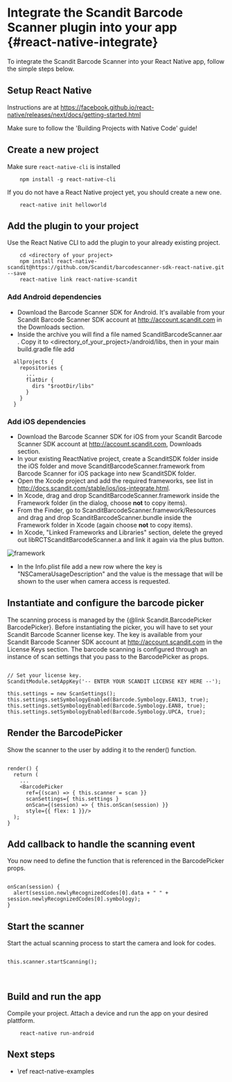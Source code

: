 Integrate the Scandit Barcode Scanner plugin into your app     {#react-native-integrate}
===================================

To integrate the Scandit Barcode Scanner into your React Native app, follow the simple steps below.

## Setup React Native

Instructions are at https://facebook.github.io/react-native/releases/next/docs/getting-started.html
<p>
Make sure to follow the 'Building Projects with Native Code' guide!

## Create a new project

Make sure `react-native-cli` is installed

~~~~~~~~~~~~~~~~~~~~~~~~~~~~~~~~~~~~{.java}
    npm install -g react-native-cli
~~~~~~~~~~~~~~~~~~~~~~~~~~~~~~~~~~~~

If you do not have a React Native project yet, you should create a new one.

~~~~~~~~~~~~~~~~~~~~~~~~~~~~~~~~~~~~{.java}
    react-native init helloworld
~~~~~~~~~~~~~~~~~~~~~~~~~~~~~~~~~~~~

## Add the plugin to your project

Use the React Native CLI to add the plugin to your already existing project.

~~~~~~~~~~~~~~~~~~~~~~~~~~~~~~~~~~~~{.java}
    cd <directory of your project>
    npm install react-native-scandit@https://github.com/Scandit/barcodescanner-sdk-react-native.git --save
    react-native link react-native-scandit
~~~~~~~~~~~~~~~~~~~~~~~~~~~~~~~~~~~~

### Add Android dependencies

- Download the Barcode Scanner SDK for Android. It's available from your Scandit Barcode Scanner SDK account at http://account.scandit.com in the Downloads section.
- Inside the archive you will find a file named ScanditBarcodeScanner.aar .
Copy it to <directory_of_your_project>/android/libs, then in your main build.gradle file add

~~~~~~~~~~~~~~~~~~~~~~~~~~~~~~~~~~~~{.java}
  allprojects {
    repositories {
      ...
      flatDir {
        dirs "$rootDir/libs"
      }
    }
  }
~~~~~~~~~~~~~~~~~~~~~~~~~~~~~~~~~~~~

### Add iOS dependencies

- Download the Barcode Scanner SDK for iOS from your Scandit Barcode Scanner SDK account at http://account.scandit.com, Downloads section.
- In your existing ReactNative project, create a ScanditSDK folder inside the iOS folder and move ScanditBarcodeScanner.framework from Barcode Scanner for iOS package into new ScanditSDK folder.
- Open the Xcode project and add the required frameworks, see list in http://docs.scandit.com/stable/ios/ios-integrate.html.
- In Xcode, drag and drop ScanditBarcodeScanner.framework inside the Framework folder (in the dialog, choose **not** to copy items).
- From the Finder, go to ScanditBarcodeScanner.framework/Resources and drag and drop ScanditBarcodeScanner.bundle inside the Framework folder in Xcode (again choose **not** to copy items).
- In Xcode, "Linked Frameworks and Libraries" section, delete the greyed out libRCTScanditBarcodeScanner.a and link it again via the plus button.

![framework](img/ios/libs.png)

- In the Info.plist file add a new row where the key is "NSCameraUsageDescription" and the value is the message that will be shown to the user when camera access is requested.

## Instantiate and configure the barcode picker

The scanning process is managed by the {@link Scandit.BarcodePicker BarcodePicker}. Before instantiating the picker, you will have to set your Scandit Barcode Scanner license key. The key is available from your Scandit Barcode Scanner SDK account at http://account.scandit.com in the License Keys section. The barcode scanning is configured through an instance of scan settings that you pass to the BarcodePicker as props.

~~~~~~~~~~~~~~~~{.java}

// Set your license key.
ScanditModule.setAppKey('-- ENTER YOUR SCANDIT LICENSE KEY HERE --');

this.settings = new ScanSettings();
this.settings.setSymbologyEnabled(Barcode.Symbology.EAN13, true);
this.settings.setSymbologyEnabled(Barcode.Symbology.EAN8, true);
this.settings.setSymbologyEnabled(Barcode.Symbology.UPCA, true);

~~~~~~~~~~~~~~~~


## Render the BarcodePicker

Show the scanner to the user by adding it to the render() function.

~~~~~~~~~~~~~~~~{.java}

render() {
  return (
    ...
    <BarcodePicker
      ref={(scan) => { this.scanner = scan }}
      scanSettings={ this.settings }
      onScan={(session) => { this.onScan(session) }}
      style={{ flex: 1 }}/>
  );
}

~~~~~~~~~~~~~~~~

## Add callback to handle the scanning event

You now need to define the function that is referenced in the BarcodePicker props.

~~~~~~~~~~~~~~~~{.java}

onScan(session) {
  alert(session.newlyRecognizedCodes[0].data + " " + session.newlyRecognizedCodes[0].symbology);
}

~~~~~~~~~~~~~~~~

## Start the scanner

Start the actual scanning process to start the camera and look for codes.

~~~~~~~~~~~~~~~~{.java}

this.scanner.startScanning();

~~~~~~~~~~~~~~~~

<br/>

## Build and run the app

Compile your project. Attach a device and run the app on your desired plattform.

~~~~~~~~~~~~~~~~~~~~~~~~~~~~~~~~~~~~{.java}
    react-native run-android
~~~~~~~~~~~~~~~~~~~~~~~~~~~~~~~~~~~~

## Next steps

* \ref react-native-examples
